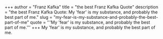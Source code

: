 +++
author = "Franz Kafka"
title = "the best Franz Kafka Quote"
description = "the best Franz Kafka Quote: My 'fear' is my substance, and probably the best part of me."
slug = "my-fear-is-my-substance-and-probably-the-best-part-of-me"
quote = '''My 'fear' is my substance, and probably the best part of me.'''
+++
My 'fear' is my substance, and probably the best part of me.
